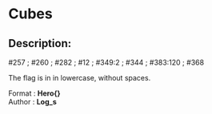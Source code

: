 
# Cubes
## Description:
#257 ; #260 ; #282 ; #12 ; #349:2 ; #344 ; #383:120 ; #368

The flag is in in lowercase, without spaces.

Format : **Hero{}**<br>
Author : **Log_s**

